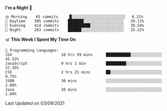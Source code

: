 <!--START_SECTION:waka-->
**I'm a Night 🦉** 

```text
🌞 Morning    65 commits     █░░░░░░░░░░░░░░░░░░░░░░░░   6.21% 
🌆 Daytime    305 commits    ███████░░░░░░░░░░░░░░░░░░   29.13% 
🌃 Evening    414 commits    ██████████░░░░░░░░░░░░░░░   39.54% 
🌙 Night      263 commits    ██████░░░░░░░░░░░░░░░░░░░   25.12%

```


📊 **This Week I Spent My Time On** 

```text
💬 Programming Languages: 
JSX                      10 hrs 59 mins      ███████████░░░░░░░░░░░░░░   45.52% 
JavaScript               9 hrs 1 min         █████████░░░░░░░░░░░░░░░░   37.35% 
CSS                      2 hrs 21 mins       ██░░░░░░░░░░░░░░░░░░░░░░░   9.75% 
JSON                     30 mins             ░░░░░░░░░░░░░░░░░░░░░░░░░   2.09% 
Java                     26 mins             ░░░░░░░░░░░░░░░░░░░░░░░░░   1.84%

```


 Last Updated on 03/09/2021
<!--END_SECTION:waka-->
